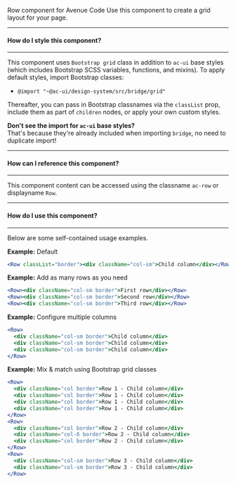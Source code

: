 Row component for Avenue Code
Use this component to create a grid layout for your page.

___
#### **How do I style this component?**
___
This component uses `Bootstrap grid` class in addition to `ac-ui` base styles (which includes Bootstrap SCSS variables, functions, and mixins).
To apply default styles, import Bootstrap classes:
  * `@import "~@ac-ui/design-system/src/bridge/grid"`
  
Thereafter, you can pass in Bootstrap classnames via the `classList` prop, include them as part of `children` nodes, or apply your own custom styles.

**Don't see the import for `ac-ui` base styles?**  
That's because they're already included when importing `bridge`, no need to duplicate import!

___
#### **How can I reference this component?**
___
This component content can be accessed using the classname `ac-row` or displayname `Row`.

___
#### **How do I use this component?**
___
Below are some self-contained usage examples.

**Example:** Default

```jsx
<Row classList="border"><div className="col-sm">Child column</div></Row>

```

**Example:** Add as many rows as you need

```jsx
<Row><div className="col-sm border">First row</div></Row>
<Row><div className="col-sm border">Second row</div></Row>
<Row><div className="col-sm border">Third row</div></Row>

```

**Example:** Configure multiple columns

```jsx
<Row>
  <div className="col-sm border">Child column</div>
  <div className="col-sm border">Child column</div>
  <div className="col-sm border">Child column</div>
</Row>

```

**Example:** Mix & match using Bootstrap grid classes

```jsx
<Row>
  <div className="col border">Row 1 - Child column</div>
  <div className="col border">Row 1 - Child column</div>
  <div className="col border">Row 1 - Child column</div>
  <div className="col border">Row 1 - Child column</div>
</Row>
<Row>
  <div className="col border">Row 2 - Child column</div>
  <div className="col-6 border">Row 2 - Child column</div>
  <div className="col border">Row 2 - Child column</div>
</Row>
<Row>
  <div className="col-sm border">Row 3 - Child column</div>
  <div className="col-sm border">Row 3 - Child column</div>
</Row>
```
